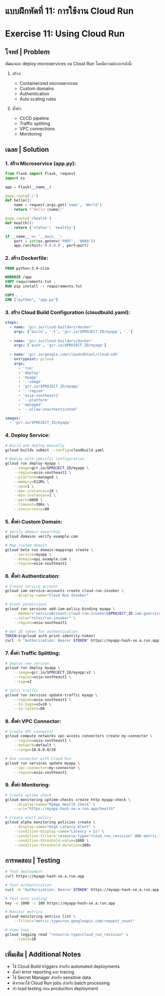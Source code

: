 # แบบฝึกหัดที่ 11: การใช้งาน Cloud Run
# Exercise 11: Using Cloud Run

## โจทย์ | Problem
พัฒนาและ deploy microservices บน Cloud Run โดยมีความต้องการดังนี้:

1. สร้าง:
   - Containerized microservices
   - Custom domains
   - Authentication
   - Auto scaling rules

2. ตั้งค่า:
   - CI/CD pipeline
   - Traffic splitting
   - VPC connections
   - Monitoring

## เฉลย | Solution

### 1. สร้าง Microservice (app.py):
```python
from flask import Flask, request
import os

app = Flask(__name__)

@app.route('/')
def hello():
    name = request.args.get('name', 'World')
    return f'Hello {name}!'

@app.route('/health')
def health():
    return {'status': 'healthy'}

if __name__ == '__main__':
    port = int(os.getenv('PORT', '8080'))
    app.run(host='0.0.0.0', port=port)
```

### 2. สร้าง Dockerfile:
```dockerfile
FROM python:3.9-slim

WORKDIR /app
COPY requirements.txt .
RUN pip install -r requirements.txt

COPY . .
CMD ["python", "app.py"]
```

### 3. สร้าง Cloud Build Configuration (cloudbuild.yaml):
```yaml
steps:
  - name: 'gcr.io/cloud-builders/docker'
    args: ['build', '-t', 'gcr.io/$PROJECT_ID/myapp', '.']
  
  - name: 'gcr.io/cloud-builders/docker'
    args: ['push', 'gcr.io/$PROJECT_ID/myapp']
  
  - name: 'gcr.io/google.com/cloudsdktool/cloud-sdk'
    entrypoint: gcloud
    args:
      - 'run'
      - 'deploy'
      - 'myapp'
      - '--image'
      - 'gcr.io/$PROJECT_ID/myapp'
      - '--region'
      - 'asia-southeast1'
      - '--platform'
      - 'managed'
      - '--allow-unauthenticated'

images:
  - 'gcr.io/$PROJECT_ID/myapp'
```

### 4. Deploy Service:
```bash
# Build and deploy manually
gcloud builds submit --config=cloudbuild.yaml

# Deploy with specific configuration
gcloud run deploy myapp \
    --image=gcr.io/$PROJECT_ID/myapp \
    --region=asia-southeast1 \
    --platform=managed \
    --memory=512Mi \
    --cpu=1 \
    --max-instances=10 \
    --min-instances=1 \
    --port=8080 \
    --timeout=300s \
    --concurrency=80
```

### 5. ตั้งค่า Custom Domain:
```bash
# Verify domain ownership
gcloud domains verify example.com

# Map custom domain
gcloud beta run domain-mappings create \
    --service=myapp \
    --domain=api.example.com \
    --region=asia-southeast1
```

### 6. ตั้งค่า Authentication:
```bash
# Create service account
gcloud iam service-accounts create cloud-run-invoker \
    --display-name="Cloud Run Invoker"

# Grant permissions
gcloud run services add-iam-policy-binding myapp \
    --member="serviceAccount:cloud-run-invoker@$PROJECT_ID.iam.gserviceaccount.com" \
    --role="roles/run.invoker" \
    --region=asia-southeast1

# Get ID token for authentication
TOKEN=$(gcloud auth print-identity-token)
curl -H "Authorization: Bearer $TOKEN" https://myapp-hash-se.a.run.app
```

### 7. ตั้งค่า Traffic Splitting:
```bash
# Deploy new version
gcloud run deploy myapp \
    --image=gcr.io/$PROJECT_ID/myapp:v2 \
    --region=asia-southeast1 \
    --tag=v2

# Split traffic
gcloud run services update-traffic myapp \
    --region=asia-southeast1 \
    --to-tags=v2=20 \
    --to-latest=80
```

### 8. ตั้งค่า VPC Connector:
```bash
# Create VPC connector
gcloud compute networks vpc-access connectors create my-connector \
    --region=asia-southeast1 \
    --network=default \
    --range=10.8.0.0/28

# Use connector with Cloud Run
gcloud run services update myapp \
    --vpc-connector=my-connector \
    --region=asia-southeast1
```

### 9. ตั้งค่า Monitoring:
```bash
# Create uptime check
gcloud monitoring uptime-checks create http myapp-check \
    --display-name="MyApp Health Check" \
    --uri="https://myapp-hash-se.a.run.app/health"

# Create alert policy
gcloud alpha monitoring policies create \
    --display-name="High Latency Alert" \
    --condition-display-name="Latency > 1s" \
    --condition-filter='resource.type="cloud_run_revision" AND metric.type="run.googleapis.com/request_latencies"' \
    --condition-threshold-value=1000 \
    --condition-threshold-duration=300s
```

## การทดสอบ | Testing
```bash
# Test deployment
curl https://myapp-hash-se.a.run.app

# Test authentication
curl -H "Authorization: Bearer $TOKEN" https://myapp-hash-se.a.run.app

# Test auto scaling
hey -n 1000 -c 100 https://myapp-hash-se.a.run.app

# Monitor metrics
gcloud monitoring metrics list \
    --filter="metric.type=run.googleapis.com/request_count"

# View logs
gcloud logging read "resource.type=cloud_run_revision" \
    --limit=10
```

## เพิ่มเติม | Additional Notes
- ใช้ Cloud Build triggers สำหรับ automated deployments
- ตั้งค่า error reporting และ tracing
- ใช้ Secret Manager สำหรับ sensitive data
- พิจารณาใช้ Cloud Run jobs สำหรับ batch processing
- ทำ load testing ก่อน production deployment
